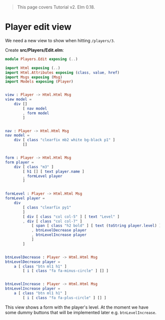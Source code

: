 > This page covers Tutorial v2. Elm 0.18.

# Player edit view

We need a new view to show when hitting `/players/3`.

Create __src/Players/Edit.elm__:

```elm
module Players.Edit exposing (..)

import Html exposing (..)
import Html.Attributes exposing (class, value, href)
import Msgs exposing (Msg)
import Models exposing (Player)


view : Player -> Html.Html Msg
view model =
    div []
        [ nav model
        , form model
        ]


nav : Player -> Html.Html Msg
nav model =
    div [ class "clearfix mb2 white bg-black p1" ]
        []


form : Player -> Html.Html Msg
form player =
    div [ class "m3" ]
        [ h1 [] [ text player.name ]
        , formLevel player
        ]


formLevel : Player -> Html.Html Msg
formLevel player =
    div
        [ class "clearfix py1"
        ]
        [ div [ class "col col-5" ] [ text "Level" ]
        , div [ class "col col-7" ]
            [ span [ class "h2 bold" ] [ text (toString player.level) ]
            , btnLevelDecrease player
            , btnLevelIncrease player
            ]
        ]


btnLevelDecrease : Player -> Html.Html Msg
btnLevelDecrease player =
    a [ class "btn ml1 h1" ]
        [ i [ class "fa fa-minus-circle" ] [] ]


btnLevelIncrease : Player -> Html.Html Msg
btnLevelIncrease player =
    a [ class "btn ml1 h1" ]
        [ i [ class "fa fa-plus-circle" ] [] ]
```

This view shows a form with the player's level. At the moment we have some dummy buttons that will be implemented later e.g. `btnLevelIncrease`.





